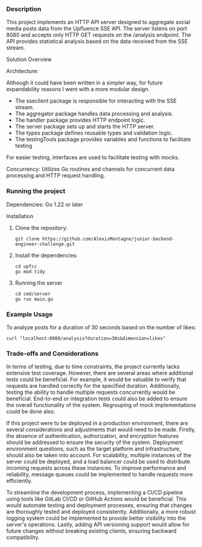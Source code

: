 
### Description

This project implements an HTTP API server designed to aggregate social media posts data from the Upfluence SSE API. The server listens on port 8080 and accepts only HTTP GET requests on the /analysis endpoint. The API provides statistical analysis based on the data received from the SSE stream.

Solution Overview

Architecture:

Although it could have been written in a simpler way, for future expandability reasons I went with a more modular design.

- The sseclient package is responsible for interacting with the SSE stream.
- The aggregator package handles data processing and analysis.
- The handler package provides HTTP endpoint logic.
- The server package sets up and starts the HTTP server.
- The types package defines reusable types and validation logic.
- The testingTools package provides variables and functions to facilitate testing

For easier testing, interfaces are used to facilitate testing with mocks.

Concurrency: Utilizes Go routines and channels for concurrent data processing and HTTP request handling.
### Running the project

Dependencies: Go 1.22 or later

Installation

1. Clone the repository: 
    ```
    git clone https://github.com/AlexisMontagne/junior-backend-engineer-challenge.git
    ```

2. Install the dependencies:
    ```
    cd upfcc
    go mod tidy
    ```

3. Running the server
    ```
    cd cmd/server
    go run main.go
    ```

### Example Usage
To analyze posts for a duration of 30 seconds based on the number of likes:

    curl "localhost:8080/analysis?duration=30s&dimension=likes"


### Trade-offs and Considerations

In terms of testing, due to time constraints, the project currently lacks extensive test coverage. However, there are several areas where additional tests could be beneficial. For example, it would be valuable to verify that requests are handled correctly for the specified duration. Additionally, testing the ability to handle multiple requests concurrently would be beneficial. End-to-end or integration tests could also be added to ensure the overall functionality of the system. Regrouping of mock implementations could be done also.

If this project were to be deployed in a production environment, there are several considerations and adjustments that would need to be made. Firstly, the absence of authentication, authorization, and encryption features should be addressed to ensure the security of the system. Deployment environment questions, such as the target platform and infrastructure, should also be taken into account. For scalability, multiple instances of the server could be deployed, and a load balancer could be used to distribute incoming requests across these instances. To improve performance and reliability, message queues could be implemented to handle requests more efficiently. 

To streamline the development process, implementing a CI/CD pipeline using tools like GitLab CI/CD or GitHub Actions would be beneficial. This would automate testing and deployment processes, ensuring that changes are thoroughly tested and deployed consistently. Additionally, a more robust logging system could be implemented to provide better visibility into the server's operations. Lastly, adding API versioning support would allow for future changes without breaking existing clients, ensuring backward compatibility.

